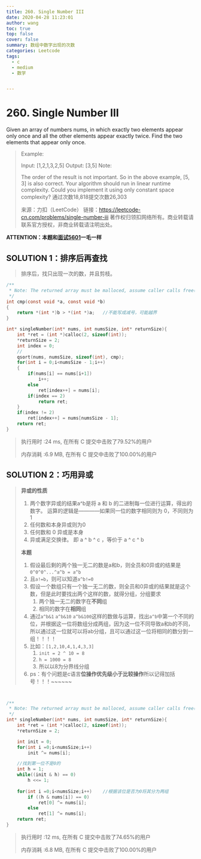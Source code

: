 ```yaml
---
title: 260. Single Number III
date: 2020-04-28 11:23:01
author: wang
toc: true
top: false
cover: false
summary: 数组中数字出现的次数
categories: Leetcode
tags:
  - c
  - medium
  - 数学


---
```


# 260. Single Number III

Given an array of numbers nums, in which exactly two elements appear only once and all the other elements appear exactly twice. Find the two elements that appear only once.



> Example:
>
> Input:  [1,2,1,3,2,5]
> Output: [3,5]
> Note:
>
> The order of the result is not important. So in the above example, [5, 3] is also correct.
> Your algorithm should run in linear runtime complexity. Could you implement it using only constant space complexity?
>通过次数18,818提交次数26,303
>
> 来源：力扣（LeetCode）
>链接：https://leetcode-cn.com/problems/single-number-iii
> 著作权归领扣网络所有。商业转载请联系官方授权，非商业转载请注明出处。

**ATTENTION：本题和[面试5601](4-28-面试5601.md)一毛一样**

## SOLUTION 1：排序后再查找

> 排序后，找只出现一次的数，并且剪枝。

```c
/**
 * Note: The returned array must be malloced, assume caller calls free().
 */
int cmp(const void *a, const void *b)
{
    return *(int *)b > *(int *)a;	//不能写成减号，可能越界
}

int* singleNumber(int* nums, int numsSize, int* returnSize){
    int *ret = (int *)calloc(2, sizeof(int));
    *returnSize = 2;
    int index = 0;
    //
    qsort(nums, numsSize, sizeof(int), cmp);
    for(int i = 0;i<numsSize - 1;i++)
    {
        if(nums[i] == nums[i+1])
            i++;
        else
            ret[index++] = nums[i];
        if(index == 2)
            return ret;
    }
    if(index != 2)
        ret[index++] = nums[numsSize - 1];
    return ret;
}
```

> 执行用时 :24 ms, 在所有 C 提交中击败了79.52%的用户
>
> 内存消耗 :6.9 MB, 在所有 C 提交中击败了100.00%的用户

## SOLUTION 2：巧用异或

> **异或的性质**
>
> 1. 两个数字异或的结果a^b是将 a 和 b 的二进制每一位进行运算，得出的数字。 运算的逻辑是————如果同一位的数字相同则为 0，不同则为 1
> 2. 任何数和本身异或则为0
> 3. 任何数和 0 异或是本身
> 4. 异或满足交换律。 即 a ^ b ^ c ，等价于 a ^ c ^ b
>
> **本题**
>
> 1. 假设最后剩的两个独一无二的数是a和b，则全员和0异或的结果是`0^0^0^...^a^b = a^b`
> 2. 且`a!=b`，则可以知道`a^b!=0`
> 3. 假设一个数组只有一个独一无二的数，则全员和0异或的结果就是这个数，但是此时要找出两个这样的数，就得分组，分组要求
>    1. 两个独一无二的数字在**不同**组
>    2. 相同的数字在**相同**组
> 4. 通过`a^b&1` `a^b&10` `a^b&100`这样的数做与运算，找出`a^b`中第一个不同的位，并根据这一位将数组分成两组，因为这一位不同导致a和b的不同，所以通过这一位就可以将ab分组，且可以通过这一位将相同的数分到一组！！！！
> 5. 比如：`[1,2,10,4,1,4,3,3]`  
>    1. `init = 2 ^ 10 = 8 `  
>    2.  `h = 1000 = 8`
>    3. 所以以8为分界线分组
> 6. ps：有个问题是c语言**位操作优先级小于比较操作**所以记得加括号！！！~~~~~~

```c


/**
 * Note: The returned array must be malloced, assume caller calls free().
 */
int* singleNumber(int* nums, int numsSize, int* returnSize){
    int *ret = (int *)calloc(2, sizeof(int));
    *returnSize = 2;

    int init = 0;
    for(int i =0;i<numsSize;i++)
        init ^= nums[i];

    //找到第一位不是0的
    int h = 1;
    while((init & h) == 0)
        h <<= 1;
    
    for(int i =0;i<numsSize;i++)    //根据该位是否为0将其分为两组
        if ((h & nums[i]) == 0)
            ret[0] ^= nums[i];
        else
            ret[1] ^= nums[i];
    return ret;
}


```

> 执行用时 :12 ms, 在所有 C 提交中击败了74.65%的用户
>
> 内存消耗 :6.8 MB, 在所有 C 提交中击败了100.00%的用户